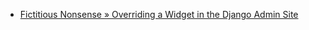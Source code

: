 
- [Fictitious Nonsense » Overriding a Widget in the Django Admin Site](/2008/11/fictitious-nonsense-overriding-a-widget-in-the-django-admin-site/)
